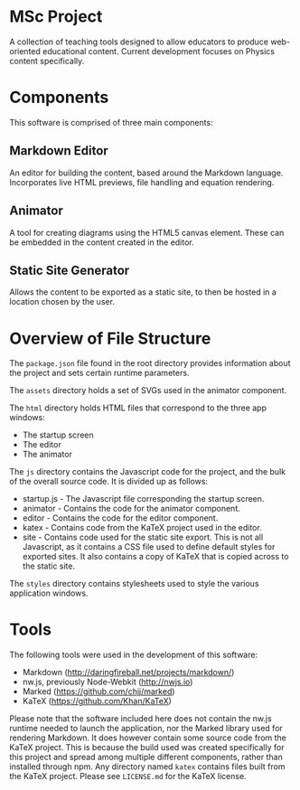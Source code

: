 # MSc Project

A collection of teaching tools designed to allow educators to produce web-oriented educational content. Current development focuses on Physics content specifically.

# Components

This software is comprised of three main components:

## Markdown Editor

An editor for building the content, based around the Markdown language. Incorporates live HTML previews, file handling and equation rendering.

## Animator

A tool for creating diagrams using the HTML5 canvas element. These can be embedded in the content created in the editor.

## Static Site Generator

Allows the content to be exported as a static site, to then be hosted in a location chosen by the user.

# Overview of File Structure

The `package.json` file found in the root directory provides information about the project and sets certain runtime parameters.

The `assets` directory holds a set of SVGs used in the animator component.

The `html` directory holds HTML files that correspond to the three app windows:

- The startup screen
- The editor
- The animator

The `js` directory contains the Javascript code for the project, and the bulk of the overall source code. It is divided up as follows:

- startup.js - The Javascript file corresponding the startup screen.
- animator - Contains the code for the animator component.
- editor - Contains the code for the editor component.
- katex - Contains code from the KaTeX project used in the editor.
- site - Contains code used for the static site export. This is not all Javascript, as it contains a CSS file used to define default styles for exported sites. It also contains a copy of KaTeX that is copied across to the static site.

The `styles` directory contains stylesheets used to style the various application windows.

# Tools

The following tools were used in the development of this software:

- Markdown (http://daringfireball.net/projects/markdown/)
- nw.js, previously Node-Webkit (http://nwjs.io)
- Marked (https://github.com/chjj/marked)
- KaTeX (https://github.com/Khan/KaTeX)

Please note that the software included here does not contain the nw.js runtime needed to launch the application, nor the Marked library used for rendering Markdown. It does however contain some source code from the KaTeX project. This is because the build used was created specifically for this project and spread among multiple different components, rather than installed through npm. Any directory named `katex` contains files built from the KaTeX project. Please see `LICENSE.md` for the KaTeX license.
